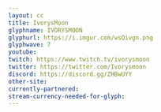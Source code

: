 ```yaml
---
layout: cc
title: IvorysMoon
glyphname: IVORYSMOON
glyphurl: https://i.imgur.com/wsQivgn.png
glyphwave: 7
youtube: 
twitch: https://www.twitch.tv/ivorysmoon
twitter: https://twitter.com/Ivorysmoon
discord: https://discord.gg/ZHBwUYY
other-site: 
currently-partnered: 
stream-currency-needed-for-glyph: 
---
```


